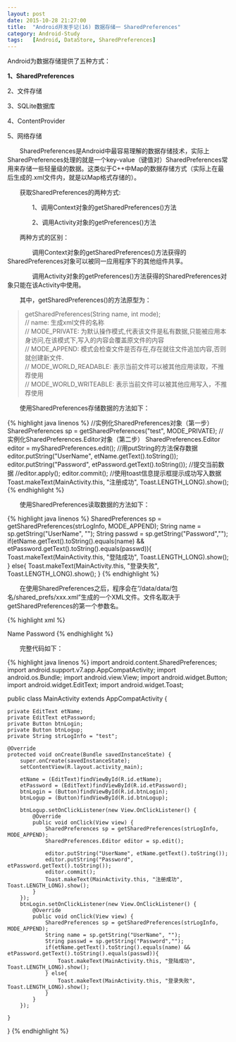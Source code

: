 ```yaml
---
layout: post
date: 2015-10-28 21:27:00
title:  "Android开发手记(16) 数据存储一 SharedPreferences"
category: Android-Study
tags:   [Android, DataStore, SharedPreferences]
---
```


Android为数据存储提供了五种方式：

**1、SharedPreferences**

2、文件存储

3、SQLite数据库

4、ContentProvider

5、网络存储

　　SharedPreferences是Android中最容易理解的数据存储技术，实际上SharedPreferences处理的就是一个key-value（键值对）SharedPreferences常用来存储一些轻量级的数据。这类似于C++中Map的数据存储方式（实际上在最后生成的.xml文件内，就是以Map格式存储的）。

　　获取SharedPreferences的两种方式:

　　　　1、调用Context对象的getSharedPreferences()方法

　　　　2、调用Activity对象的getPreferences()方法

　　两种方式的区别：

　　　　调用Context对象的getSharedPreferences()方法获得的SharedPreferences对象可以被同一应用程序下的其他组件共享。

　　　　调用Activity对象的getPreferences()方法获得的SharedPreferences对象只能在该Activity中使用。

　　其中，getSharedPreferences()的方法原型为：


> getSharedPreferences(String name, int mode);  
> // name: 生成xml文件的名称  
> // MODE_PRIVATE: 为默认操作模式,代表该文件是私有数据,只能被应用本身访问,在该模式下,写入的内容会覆盖原文件的内容  
> // MODE_APPEND: 模式会检查文件是否存在,存在就往文件追加内容,否则就创建新文件.  
> // MODE_WORLD_READABLE: 表示当前文件可以被其他应用读取，不推荐使用  
> // MODE_WORLD_WRITEABLE: 表示当前文件可以被其他应用写入，不推荐使用  

　　使用SharedPreferences存储数据的方法如下：

{% highlight java linenos %}
//实例化SharedPreferences对象（第一步） 
SharedPreferences sp = getSharedPreferences("test", MODE_PRIVATE); 
//实例化SharedPreferences.Editor对象（第二步） 
SharedPreferences.Editor editor = mySharedPreferences.edit(); 
//用putString的方法保存数据 
editor.putString("UserName", etName.getText().toString());
editor.putString("Password", etPassword.getText().toString());
//提交当前数据 
//editor.apply();
editor.commit(); 
//使用toast信息提示框提示成功写入数据 
Toast.makeText(MainActivity.this, "注册成功", Toast.LENGTH_LONG).show();
{% endhighlight %}

　　使用SharedPreferences读取数据的方法如下：

{% highlight java linenos %}
SharedPreferences sp = getSharedPreferences(strLogInfo, MODE_APPEND);
String name = sp.getString("UserName", "");
String passwd = sp.getString("Password","");
if(etName.getText().toString().equals(name) && etPassword.getText().toString().equals(passwd)){
        Toast.makeText(MainActivity.this, "登陆成功", Toast.LENGTH_LONG).show();
} else{
        Toast.makeText(MainActivity.this, "登录失败", Toast.LENGTH_LONG).show();
}
{% endhighlight %}


　　在使用SharedPreferences之后，程序会在“/data/data/包名/shared_prefs/xxx.xml”生成的一个XML文件。文件名取决于getSharedPreferences的第一个参数名。

{% highlight xml %}
<?xml version='1.0' encoding='utf-8' standalone='yes' ?>
<map>
    <string name="UserName">Name</string>
    <string name="Password">Password</string>
</map>
{% endhighlight %}

　　完整代码如下：

{% highlight java linenos %}
import android.content.SharedPreferences;
import android.support.v7.app.AppCompatActivity;
import android.os.Bundle;
import android.view.View;
import android.widget.Button;
import android.widget.EditText;
import android.widget.Toast;

public class MainActivity extends AppCompatActivity {

    private EditText etName;
    private EditText etPassword;
    private Button btnLogin;
    private Button btnLogup;
    private String strLogInfo = "test";

    @Override
    protected void onCreate(Bundle savedInstanceState) {
        super.onCreate(savedInstanceState);
        setContentView(R.layout.activity_main);

        etName = (EditText)findViewById(R.id.etName);
        etPassword = (EditText)findViewById(R.id.etPassword);
        btnLogin = (Button)findViewById(R.id.btnLogin);
        btnLogup = (Button)findViewById(R.id.btnLogup);

        btnLogup.setOnClickListener(new View.OnClickListener() {
            @Override
            public void onClick(View view) {
                SharedPreferences sp = getSharedPreferences(strLogInfo, MODE_APPEND);
                SharedPreferences.Editor editor = sp.edit();

                editor.putString("UserName", etName.getText().toString());
                editor.putString("Password", etPassword.getText().toString());
                editor.commit();
                Toast.makeText(MainActivity.this, "注册成功", Toast.LENGTH_LONG).show();
            }
        });
        btnLogin.setOnClickListener(new View.OnClickListener() {
            @Override
            public void onClick(View view) {
                SharedPreferences sp = getSharedPreferences(strLogInfo, MODE_APPEND);
                String name = sp.getString("UserName", "");
                String passwd = sp.getString("Password","");
                if(etName.getText().toString().equals(name) && etPassword.getText().toString().equals(passwd)){
                    Toast.makeText(MainActivity.this, "登陆成功", Toast.LENGTH_LONG).show();
                } else{
                    Toast.makeText(MainActivity.this, "登录失败", Toast.LENGTH_LONG).show();
                }
            }
        });

    }
}
{% endhighlight %}


